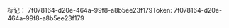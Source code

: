 <span data-ttu-id="7b779-101">标记： 7f078164-d20e-464a-99f8-a8b5ee23f179</span><span class="sxs-lookup"><span data-stu-id="7b779-101">Token: 7f078164-d20e-464a-99f8-a8b5ee23f179</span></span>